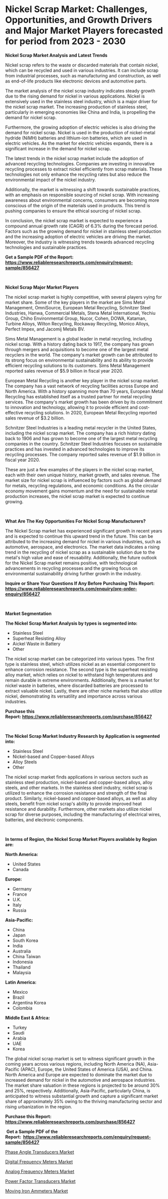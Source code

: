 <p><h1>Nickel Scrap Market: Challenges, Opportunities, and Growth Drivers and Major Market Players forecasted for period from 2023 - 2030</h1></p><p><strong>Nickel Scrap Market Analysis and Latest Trends</strong></p>
<p><p>Nickel scrap refers to the waste or discarded materials that contain nickel, which can be recycled and used in various industries. It can include scrap from industrial processes, such as manufacturing and construction, as well as end-of-life products like electronic devices and automotive parts.</p><p>The market analysis of the nickel scrap industry indicates steady growth due to the rising demand for nickel in various applications. Nickel is extensively used in the stainless steel industry, which is a major driver for the nickel scrap market. The increasing production of stainless steel, particularly in emerging economies like China and India, is propelling the demand for nickel scrap.</p><p>Furthermore, the growing adoption of electric vehicles is also driving the demand for nickel scrap. Nickel is used in the production of nickel-metal hydride (NiMH) batteries and lithium-ion batteries, which are used in electric vehicles. As the market for electric vehicles expands, there is a significant increase in the demand for nickel scrap.</p><p>The latest trends in the nickel scrap market include the adoption of advanced recycling technologies. Companies are investing in innovative recycling processes to extract nickel efficiently from scrap materials. These technologies not only enhance the recycling rates but also reduce the environmental impact of the nickel industry.</p><p>Additionally, the market is witnessing a shift towards sustainable practices, with an emphasis on responsible sourcing of nickel scrap. With increasing awareness about environmental concerns, consumers are becoming more conscious of the origin of the materials used in products. This trend is pushing companies to ensure the ethical sourcing of nickel scrap.</p><p>In conclusion, the nickel scrap market is expected to experience a compound annual growth rate (CAGR) of 6.3% during the forecast period. Factors such as the growing demand for nickel in stainless steel production and the increasing adoption of electric vehicles are driving the market. Moreover, the industry is witnessing trends towards advanced recycling technologies and sustainable practices.</p></p>
<p><strong>Get a Sample PDF of the Report:&nbsp; <a href="https://www.reliableresearchreports.com/enquiry/request-sample/856427">https://www.reliableresearchreports.com/enquiry/request-sample/856427</a></strong></p>
<p>&nbsp;</p>
<p><strong>Nickel Scrap Major Market Players</strong></p>
<p><p>The nickel scrap market is highly competitive, with several players vying for market share. Some of the key players in the market are Sims Metal Management, OmniSource, European Metal Recycling, Schnitzer Steel Industries, Hanwa, Commercial Metals, Stena Metal International, Yechiu Group, Chiho Environmental Group, Nucor, Cohen, DOWA, Kataman, Turbine Alloys, Wilton Recycling, Rockaway Recycling, Monico Alloys, Perfect Impex, and Jacomij Metals BV.</p><p>Sims Metal Management is a global leader in metal recycling, including nickel scrap. With a history dating back to 1917, the company has grown through mergers and acquisitions to become one of the largest metal recyclers in the world. The company's market growth can be attributed to its strong focus on environmental sustainability and its ability to provide efficient recycling solutions to its customers. Sims Metal Management reported sales revenue of $5.9 billion in fiscal year 2020.</p><p>European Metal Recycling is another key player in the nickel scrap market. The company has a vast network of recycling facilities across Europe and North America. With a history spanning more than 70 years, European Metal Recycling has established itself as a trusted partner for metal recycling services. The company's market growth has been driven by its commitment to innovation and technology, allowing it to provide efficient and cost-effective recycling solutions. In 2020, European Metal Recycling reported sales revenue of $3.2 billion.</p><p>Schnitzer Steel Industries is a leading metal recycler in the United States, including the nickel scrap market. The company has a rich history dating back to 1906 and has grown to become one of the largest metal recycling companies in the country. Schnitzer Steel Industries focuses on sustainable practices and has invested in advanced technologies to improve its recycling processes. The company reported sales revenue of $1.9 billion in fiscal year 2020.</p><p>These are just a few examples of the players in the nickel scrap market, each with their own unique history, market growth, and sales revenue. The market size for nickel scrap is influenced by factors such as global demand for metals, recycling regulations, and economic conditions. As the circular economy movement gains momentum and the need for sustainable metal production increases, the nickel scrap market is expected to continue growing.</p></p>
<p>&nbsp;</p>
<p><strong>What Are The Key Opportunities For Nickel Scrap Manufacturers?</strong></p>
<p><p>The Nickel Scrap market has experienced significant growth in recent years and is expected to continue this upward trend in the future. This can be attributed to the increasing demand for nickel in various industries, such as automotive, aerospace, and electronics. The market data indicates a rising trend in the recycling of nickel scrap as a sustainable solution due to the metal's high value and ease of reusability. Additionally, the future outlook for the Nickel Scrap market remains positive, with technological advancements in recycling processes and the growing focus on environmental sustainability driving further growth in the industry.</p></p>
<p><strong>Inquire or Share Your Questions If Any Before Purchasing This Report: <a href="https://www.reliableresearchreports.com/enquiry/pre-order-enquiry/856427">https://www.reliableresearchreports.com/enquiry/pre-order-enquiry/856427</a></strong></p>
<p>&nbsp;</p>
<p><strong>Market Segmentation</strong></p>
<p><strong>The Nickel Scrap Market Analysis by types is segmented into:</strong></p>
<p><ul><li>Stainless Steel</li><li>Superheat Resisting Alloy</li><li>Aickel Waste in Battery</li><li>Other</li></ul></p>
<p><p>The nickel scrap market can be categorized into various types. The first type is stainless steel, which utilizes nickel as an essential component to enhance corrosion resistance. The second type is the superheat resisting alloy market, which relies on nickel to withstand high temperatures and remain durable in extreme environments. Additionally, there is a market for nickel waste in batteries, where discarded batteries are processed to extract valuable nickel. Lastly, there are other niche markets that also utilize nickel, demonstrating its versatility and importance across various industries.</p></p>
<p><strong>Purchase this Report:&nbsp;<a href="https://www.reliableresearchreports.com/purchase/856427">https://www.reliableresearchreports.com/purchase/856427</a></strong></p>
<p>&nbsp;</p>
<p><strong>The Nickel Scrap Market Industry Research by Application is segmented into:</strong></p>
<p><ul><li>Stainless Steel</li><li>Nickel-based and Copper-based Alloys</li><li>Alloy Steels</li><li>Other</li></ul></p>
<p><p>The nickel scrap market finds applications in various sectors such as stainless steel production, nickel-based and copper-based alloys, alloy steels, and other markets. In the stainless steel industry, nickel scrap is utilized to enhance the corrosion resistance and strength of the final product. Similarly, nickel-based and copper-based alloys, as well as alloy steels, benefit from nickel scrap's ability to provide improved heat resistance and durability. Furthermore, other markets also utilize nickel scrap for diverse purposes, including the manufacturing of electrical wires, batteries, and electronic components.</p></p>
<p>&nbsp;</p>
<p><strong>In terms of Region, the Nickel Scrap Market Players available by Region are:</strong></p>
<p>
    <p> <strong> North America: </strong>
        <ul>
            <li>United States</li>
            <li>Canada</li>
        </ul>
        </p> 
    <p> <strong> Europe: </strong>
        <ul>
            <li>Germany</li>
            <li>France</li>
            <li>U.K.</li>
            <li>Italy</li>
            <li>Russia</li>
        </ul>
        </p> 
    <p> <strong> Asia-Pacific: </strong>
        <ul>
            <li>China</li>
            <li>Japan</li>
            <li>South Korea</li>
            <li>India</li>
            <li>Australia</li>
            <li>China Taiwan</li>
            <li>Indonesia</li>
            <li>Thailand</li>
            <li>Malaysia</li>
        </ul>
        </p> 
    <p> <strong> Latin America: </strong>
        <ul>
            <li>Mexico</li>
            <li>Brazil</li>
            <li>Argentina Korea</li>
            <li>Colombia</li>
        </ul>
        </p> 
    <p> <strong> Middle East & Africa: </strong>
        <ul>
            <li>Turkey</li>
            <li>Saudi</li>
            <li>Arabia</li>
            <li>UAE</li>
            <li>Korea</li>
        </ul>
    </p>
    </p>
<p><p>The global nickel scrap market is set to witness significant growth in the coming years across various regions, including North America (NA), Asia-Pacific (APAC), Europe, the United States of America (USA), and China. North America and Europe are expected to dominate the market due to increased demand for nickel in the automotive and aerospace industries. The market share valuation in these regions is projected to be around 30% and 25%, respectively. Additionally, Asia-Pacific, particularly China, is anticipated to witness substantial growth and capture a significant market share of approximately 35% owing to the thriving manufacturing sector and rising urbanization in the region.</p></p>
<p><strong>Purchase this Report: <a href="https://www.reliableresearchreports.com/purchase/856427">https://www.reliableresearchreports.com/purchase/856427</a></strong></p>
<p>&nbsp;<strong>Get a Sample PDF of the Report:&nbsp;&nbsp;<a href="https://www.reliableresearchreports.com/enquiry/request-sample/856427">https://www.reliableresearchreports.com/enquiry/request-sample/856427</a></strong></p>
<p><strong></strong></p>
<p><p><a href="https://medium.com/@tracylarson12/phase-angle-transducers-nbsp-market-focuses-on-market-share-size-and-projected-forecast-till-2030-58482b70e586">Phase Angle Transducers Market</a></p><p><a href="https://medium.com/@mikemonahan1944/digital-frequency-meters-market-exploring-market-share-market-trends-and-future-growth-a235480344e1">Digital Frequency Meters Market</a></p><p><a href="https://medium.com/@elianehilll2023/analog-frequency-meters-market-trends-forecast-and-competitive-analysis-to-2030-57186c86c69d">Analog Frequency Meters Market</a></p><p><a href="https://medium.com/@unamorgan6655/power-factor-transducers-market-trends-and-market-analysis-forecasted-for-period-2023-2030-4ba9834a1e72">Power Factor Transducers Market</a></p><p><a href="https://medium.com/@nolalockman2023/moving-iron-ammeters-market-furnishes-information-on-market-share-market-trends-and-market-growth-0e6e8354a90a">Moving Iron Ammeters Market</a></p></p>